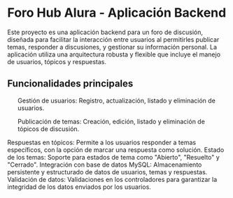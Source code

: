 <h1>Foro Hub Alura - Aplicación Backend</h1>
Este proyecto es una aplicación backend para un foro de discusión, diseñada para facilitar la interacción entre usuarios al permitirles publicar temas, responder a discusiones, y gestionar su información personal. La aplicación utiliza una arquitectura robusta y flexible que incluye el manejo de usuarios, tópicos y respuestas.

<h2> Funcionalidades principales</h2>
<ul> Gestión de usuarios: Registro, actualización, listado y eliminación de usuarios. </ul>
<ul>Publicación de temas: Creación, edición, listado y eliminación de tópicos de discusión. </ul>
<il> Respuestas en tópicos: Permite a los usuarios responder a temas específicos, con la opción de marcar una respuesta como solución. </il>
<il>Estado de los temas: Soporte para estados de tema como "Abierto", "Resuelto" y "Cerrado".</il>
<il>Integración con base de datos MySQL: Almacenamiento persistente y estructurado de datos de usuarios, temas y respuestas.</il>
<il>Validación de datos: Validaciones en los controladores para garantizar la integridad de los datos enviados por los usuarios.</il>
